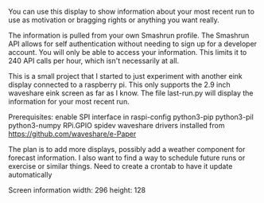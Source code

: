 You can use this display to show information about your most recent run to use as motivation or bragging rights or anything you want really. 

The information is pulled from your own Smashrun profile. The Smashrun API allows for self authentication without needing to sign up for a developer account. You will only be able to access your information. This limits it to 240 API calls per hour, which isn't necessarily at all.

This is a small project that I started to just experiment with another eink display connected to a raspberry pi. This only supports the 2.9 inch waveshare eink screen as far as I know. The file last-run.py will display the information for your most recent run. 


Prerequisites:
enable SPI interface in raspi-config
python3-pip
python3-pil
python3-numpy
RPi.GPIO
spidev
waveshare drivers installed from https://github.com/waveshare/e-Paper


The plan is to add more displays, possibly add a weather component for forecast information. I also want to find a way to schedule future runs or exercise or similar things. Need to create a crontab to have it update automatically



Screen information
width: 296
height: 128
